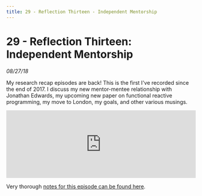 ```yaml
---
title: 29 - Reflection Thirteen - Independent Mentorship
---
```


# 29 - Reflection Thirteen: Independent Mentorship

_08/27/18_

My research recap episodes are back! This is the first I've recorded since the end of 2017. I discuss my new mentor-mentee relationship with Jonathan Edwards, my upcoming new paper on functional reactive programming, my move to London, my goals, and other various musings.

<iframe src="https://omny.fm/shows/future-of-coding/29-reflection-thirteen-independent-mentorship/embed" width="100%" height="180" frameborder="0"></iframe>

Very thorough [notes for this episode can be found here](../reflections/13).
